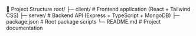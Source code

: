 📂 Project Structure
root/
├─ client/         # Frontend application (React + Tailwind CSS)
├─ server/         # Backend API (Express + TypeScript + MongoDB)
├─ package.json    # Root package scripts
└─ README.md       # Project documentation


